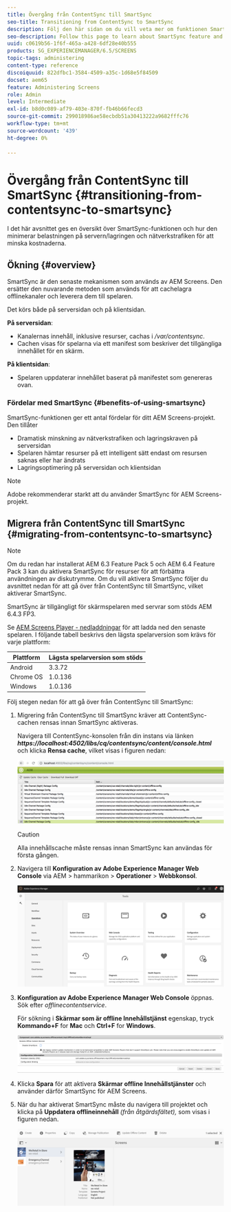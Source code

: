 ```yaml
---
title: Övergång från ContentSync till SmartSync
seo-title: Transitioning from ContentSync to SmartSync
description: Följ den här sidan om du vill veta mer om funktionen SmartSync och hur du kan gå över från ContentSync till SmartSync.
seo-description: Follow this page to learn about SmartSync feature and how you can transition from ContentSync to SmartSync.
uuid: c0619b56-1f6f-465a-a428-6df28e40b555
products: SG_EXPERIENCEMANAGER/6.5/SCREENS
topic-tags: administering
content-type: reference
discoiquuid: 822dfbc1-3584-4509-a35c-1d68e5f84509
docset: aem65
feature: Administering Screens
role: Admin
level: Intermediate
exl-id: b8d0c089-af79-403e-870f-fb46b66fecd3
source-git-commit: 299018986ae58ecbdb51a30413222a9682fffc76
workflow-type: tm+mt
source-wordcount: '439'
ht-degree: 0%

---
```


# Övergång från ContentSync till SmartSync {#transitioning-from-contentsync-to-smartsync}

I det här avsnittet ges en översikt över SmartSync-funktionen och hur den minimerar belastningen på servern/lagringen och nätverkstrafiken för att minska kostnaderna.

## Ökning {#overview}

SmartSync är den senaste mekanismen som används av AEM Screens. Den ersätter den nuvarande metoden som används för att cachelagra offlinekanaler och leverera dem till spelaren.

Det körs både på serversidan och på klientsidan.

**På serversidan**:

* Kanalernas innehåll, inklusive resurser, cachas i */var/contentsync*.
* Cachen visas för spelarna via ett manifest som beskriver det tillgängliga innehållet för en skärm.

**På klientsidan**:

* Spelaren uppdaterar innehållet baserat på manifestet som genereras ovan.

### Fördelar med SmartSync {#benefits-of-using-smartsync}

SmartSync-funktionen ger ett antal fördelar för ditt AEM Screens-projekt. Den tillåter

* Dramatisk minskning av nätverkstrafiken och lagringskraven på serversidan
* Spelaren hämtar resurser på ett intelligent sätt endast om resursen saknas eller har ändrats
* Lagringsoptimering på serversidan och klientsidan

>[!NOTE]
>
>Adobe rekommenderar starkt att du använder SmartSync för AEM Screens-projekt.

## Migrera från ContentSync till SmartSync {#migrating-from-contentsync-to-smartsync}

>[!NOTE]
>
>Om du redan har installerat AEM 6.3 Feature Pack 5 och AEM 6.4 Feature Pack 3 kan du aktivera SmartSync för resurser för att förbättra användningen av diskutrymme. Om du vill aktivera SmartSync följer du avsnittet nedan för att gå över från ContentSync till SmartSync, vilket aktiverar SmartSync.
>
>SmartSync är tillgängligt för skärmspelaren med servrar som stöds AEM 6.4.3 FP3.
>
>Se [AEM Screens Player - nedladdningar](https://download.macromedia.com/screens/) för att ladda ned den senaste spelaren. I följande tabell beskrivs den lägsta spelarversion som krävs för varje plattform:

| **Plattform** | **Lägsta spelarversion som stöds** |
|---|---|
| Android | 3.3.72 |
| Chrome OS | 1.0.136 |
| Windows | 1.0.136 |

Följ stegen nedan för att gå över från ContentSync till SmartSync:

1. Migrering från ContentSync till SmartSync kräver att ContentSync-cachen rensas innan SmartSync aktiveras.

   Navigera till ContentSync-konsolen från din instans via länken ***https://localhost:4502/libs/cq/contentsync/content/console.html*** och klicka **Rensa cache**, vilket visas i figuren nedan:

   ![clear_contesync_cache](assets/clear_contesync_cache.png)

   >[!CAUTION]
   >
   >Alla innehållscache måste rensas innan SmartSync kan användas för första gången.

1. Navigera till **Konfiguration av Adobe Experience Manager Web Console** via AEM > hammarikon > **Operationer** > **Webbkonsol**.

   ![screen_shot_2019-02-11at15339pm](assets/screen_shot_2019-02-11at15339pm.png)

1. **Konfiguration av Adobe Experience Manager Web Console** öppnas. Sök efter *offlinecontentservice*.

   För sökning i **Skärmar som är offline Innehållstjänst** egenskap, tryck **Kommando+F** for **Mac** och **Ctrl+F** for **Windows**.

   ![screen_shot_2019-02-19at22643pm](assets/screen_shot_2019-02-19at22643pm.png)

1. Klicka **Spara** för att aktivera **Skärmar offline Innehållstjänster** och använder därför SmartSync för AEM Screens.
1. När du har aktiverat SmartSync måste du navigera till projektet och klicka på **Uppdatera offlineinnehåll** *(från åtgärdsfältet),* som visas i figuren nedan.

   ![screen_shot_2019-02-25at102605am](assets/screen_shot_2019-02-25at102605am.png)
